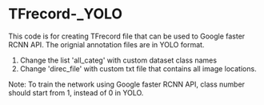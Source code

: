 # TFrecord-_YOLO
This code is for creating TFrecord file that can be used to Google faster RCNN API. The orignial annotation files are in YOLO format.
1. Change the list 'all_categ' with custom dataset class names
2. Change 'direc_file' with custom txt file that contains all image locations.

Note: To train the network using Google faster RCNN API, class number should start from 1, instead of 0 in YOLO.
